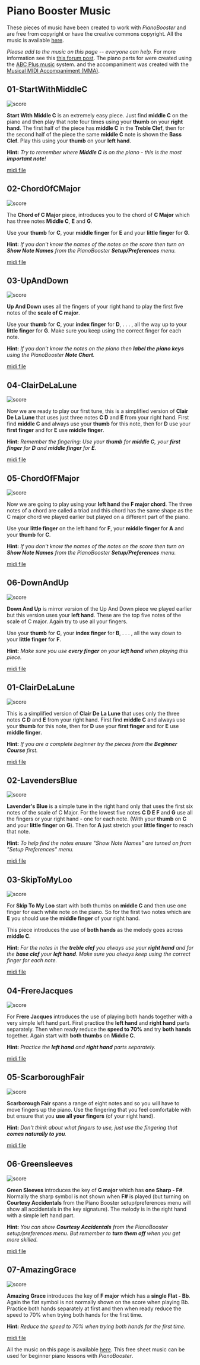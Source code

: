 # Piano Booster Music

These pieces of music have been created to work with _PianoBooster_ and
are free from copyright or have the creative commons copyright.
All the music is available [here](https://github.com/captnfab/PianoBooster/raw/master/music/BoosterMusicBooks.zip).

_Please add to the music on this page  -- everyone can help._ For more information see this
[this forum post](http://piano-booster.2625608.n2.nabble.com/Creating-music-for-PianoBooster-using-MMA-Everyone-can-help-td4167350.html).
The piano parts for were created using the [ABC Plus music](http://abcplus.sourceforge.net/) system.
and the accompaniment was created with the [Musical MIDI Accompaniment (MMA)]("http://www.mellowood.ca/mma/).

## 01-StartWithMiddleC

![score](BeginnerCourse/01-StartWithMiddleC001.svg)

**Start With Middle C** is an extremely easy piece. Just find **middle C** on the piano and then play that note four times using your **thumb** on your **right hand**. The first half of the piece has **middle C** in the **Treble Clef**, then for the second half of the piece the same **middle C** note is shown the **Bass Clef**. Play this using your **thumb** on your **left hand**.

**Hint:** _Try to remember where **Middle C** is on the piano - this is the most **important note**!_

[midi file](BeginnerCourse/01-StartWithMiddleC.mid)

## 02-ChordOfCMajor

![score](BeginnerCourse/02-ChordOfCMajor001.svg)

The **Chord of C Major** piece, introduces you to the chord of **C Major** which has three notes **Middle C**, **E** and **G**.

Use your **thumb** for **C**, your **middle finger** for **E** and your **little finger** for **G**.

**Hint:** _If you don't know the names of the notes on the score then turn on **Show Note Names** from the PianoBooster **Setup/Preferences** menu._

[midi file](BeginnerCourse/02-ChordOfCMajor.mid)

## 03-UpAndDown

![score](BeginnerCourse/03-UpAndDown001.svg)

**Up And Down** uses all the fingers of your right hand to play the first five notes of the **scale of C major**.

Use your **thumb** for **C**, your **index finger** for **D**, . . . , all the way up to your **little finger** for **G**. Make sure you keep using the correct finger for each note.

**Hint:** _If you don't know the notes on the piano then **label the piano keys** using the PianoBooster **Note Chart**._

[midi file](BeginnerCourse/03-UpAndDown.mid)

## 04-ClairDeLaLune

![score](BeginnerCourse/04-ClairDeLaLune001.svg)

Now we are ready to play our first tune, this is a simplified version of **Clair De La Lune** that uses just three notes **C D** and **E** from your right hand. First find **middle C** and always use your **thumb** for this note, then for **D** use your **first finger** and for **E** use **middle finger**.

**Hint:** _Remember the fingering: Use your **thumb** for **middle C**, your **first finger** for **D** and **middle finger** for **E**._

[midi file](BeginnerCourse/04-ClairDeLaLune.mid)

## 05-ChordOfFMajor

![score](BeginnerCourse/05-ChordOfFMajor001.svg)

Now we are going to play using your **left hand** the **F major chord**. The three notes of a chord are called a triad and this chord has the same shape as the C major chord we played earlier but played on a different part of the piano.

Use your **little finger** on the left hand for **F**, your **middle finger** for **A** and your **thumb** for **C**.

**Hint:** _If you don't know the names of the notes on the score then turn on **Show Note Names** from the PianoBooster **Setup/Preferences** menu._

[midi file](BeginnerCourse/05-ChordOfFMajor.mid)

## 06-DownAndUp

![score](BeginnerCourse/06-DownAndUp001.svg)

**Down And Up** is mirror version of the Up And Down piece we played earlier but this version uses your **left hand**. These are the top five notes of the scale of C major. Again try to use all your fingers.

Use your **thumb** for **C**, your **index finger** for **B**, . . . , all the way down to your **little finger** for **F**.

**Hint:** _Make sure you use **every finger** on your **left hand** when playing this piece._

[midi file](BeginnerCourse/06-DownAndUp.mid)

## 01-ClairDeLaLune

![score](BoosterMusic/01-ClairDeLaLune001.svg)

This is a simplified version of **Clair De La Lune** that uses only the three notes **C D** and **E** from your right hand. First find **middle C** and always use your **thumb** for this note, then for **D** use your **first finger** and for **E** use **middle finger**.

**Hint:** _If you are a complete beginner try the pieces from the **Beginner Course** first._

[midi file](BoosterMusic/01-ClairDeLaLune.mid)

## 02-LavendersBlue

![score](BoosterMusic/02-LavendersBlue001.svg)

**Lavender's Blue** is a simple tune in the right hand only that uses the first six notes of the scale of C Major. For the lowest five notes **C D E F** and **G** use all the fingers or your right hand - one for each note. (With your **thumb** on **C** and your **little finger** on **G**). Then for **A** just stretch your **little finger** to reach that note.

**Hint:** _To help find the notes ensure "Show Note Names" are turned on from "Setup Preferences" menu._

[midi file](BoosterMusic/02-LavendersBlue.mid)

## 03-SkipToMyLoo

![score](BoosterMusic/03-SkipToMyLoo001.svg)

For **Skip To My Loo** start with both thumbs on **middle C** and then use one finger for each white note on the piano. So for the first two notes which are **E** you should use the **middle finger** of your right hand.

This piece introduces the use of **both hands** as the melody goes across **middle C**.

**Hint:** _For the notes in the **treble clef** you always use your **right hand** and for the **base clef** your **left hand**. Make sure you always keep using the correct finger for each note._

[midi file](BoosterMusic/03-SkipToMyLoo.mid)

## 04-FrereJacques

![score](BoosterMusic/04-FrereJacques001.svg)

For **Frere Jacques** introduces the use of playing both hands together with a very simple left hand part. First practice the **left hand** and **right hand** parts separately. Then when ready reduce the **speed to 70%** and try **both hands** together. Again start with **both thumbs** on **Middle C**.

**Hint:** _Practice the **left hand** and **right hand** parts separately._

[midi file](BoosterMusic/04-FrereJacques.mid)

## 05-ScarboroughFair

![score](BoosterMusic/05-ScarboroughFair001.svg)

**Scarborough Fair** spans a range of eight notes and so you will have to move fingers up the piano. Use the fingering that you feel comfortable with but ensure that you **use all your fingers** (of your right hand).

**Hint:** _Don't think about what fingers to use, just use the fingering that **comes naturally to you**._

[midi file](BoosterMusic/05-ScarboroughFair.mid)

## 06-Greensleeves

![score](BoosterMusic/06-Greensleeves001.svg)

**Green Sleeves** introduces the key of **G major** which has **one Sharp - F#**. Normally the sharp symbol is not shown when **F#** is played (but turning on **Courtesy Accidentals** from the Piano Booster setup/preferences menu will show all accidentals in the key signature). The melody is in the right hand with a simple left hand part.

**Hint:** _You can show **Courtesy Accidentals** from the PianoBooster setup/preferences menu. But remember to **turn them off** when you get more skilled._

[midi file](BoosterMusic/06-Greensleeves.mid)

## 07-AmazingGrace

![score](BoosterMusic/07-AmazingGrace001.svg)

**Amazing Grace** introduces the key of **F major** which has a **single Flat - Bb**. Again the flat symbol is not normally shown on the score when playing Bb. Practice both hands separately at first and then when ready reduce the speed to 70% when trying both hands for the first time.

**Hint:** _Reduce the speed to 70% when trying both hands for the first time._

[midi file](BoosterMusic/07-AmazingGrace.mid)

All the music on this page is available [here](https://github.com/captnfab/PianoBooster/raw/master/music/BoosterMusicBooks.zip).
This free sheet music can be used for beginner piano lessons with _PianoBooster_.
